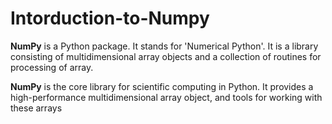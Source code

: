 # Intorduction-to-Numpy
<b>NumPy</b> is a Python package. It stands for 'Numerical Python'. It is a library consisting of multidimensional array objects and a collection of routines for processing of array.

<b>NumPy</b> is the core library for scientific computing in Python. It provides a high-performance multidimensional array object, and tools for working with these arrays

